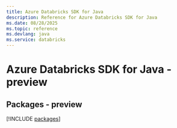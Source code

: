 ```yaml
---
title: Azure Databricks SDK for Java
description: Reference for Azure Databricks SDK for Java
ms.date: 08/28/2025
ms.topic: reference
ms.devlang: java
ms.service: databricks
---
```

# Azure Databricks SDK for Java - preview
## Packages - preview
[!INCLUDE [packages](databricks-index.md)]
